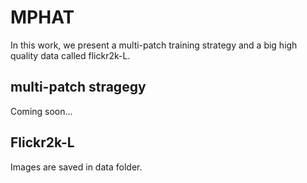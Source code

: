 # MPHAT

In this work, we present a multi-patch training strategy and a big high quality data called flickr2k-L.

## multi-patch stragegy
Coming soon...

## Flickr2k-L
Images are saved in data folder.